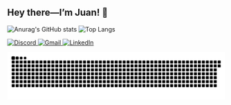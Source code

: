 ## Hey there—I’m Juan! 👋



![Anurag's GitHub stats](https://github-readme-stats.vercel.app/api?username=JuanGonzalezz&show_icons=true&theme=apprentice)
![Top Langs](https://github-readme-stats.vercel.app/api/top-langs/?username=JuanGonzalez&layout=compact&theme=apprentice)

<div>
  <a href="https://discord.com/juangonzalez7189" target="_blank" rel="noopener noreferrer">
    <img src="https://img.shields.io/badge/Discord-5865F2?style=for-the-badge&logo=discord&logoColor=white" alt="Discord" />
  </a>
  <a href="mailto:juan.gonzalez@outlook.com.br" target="_blank" rel="noopener noreferrer">
    <img src="https://img.shields.io/badge/Gmail-D14836?style=for-the-badge&logo=gmail&logoColor=white" alt="Gmail" />
  </a>
  <a href="https://www.linkedin.com/in/juan-francisco-de-miranda-gonzalez-4961b5177/" target="_blank" rel="noopener noreferrer">
    <img src="https://img.shields.io/badge/LinkedIn-0A66C2?style=for-the-badge&logo=linkedin&logoColor=white" alt="LinkedIn" />
  </a>
</div>


![snake gif](https://github.com/JuanGonzalezz/JuanGonzalezz/blob/output/github-snake-dark.svg)

